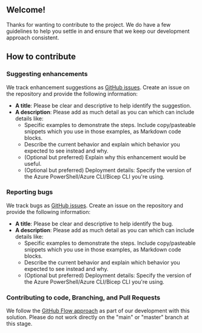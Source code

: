 ## Welcome!
Thanks for wanting to contribute to the project. We do have a few guidelines to help you settle in and ensure that we keep our development approach consistent.

## How to contribute

### Suggesting enhancements
We track enhancement suggestions as [GitHub issues](https://guides.github.com/features/issues/). Create an issue on the repository and provide the following information:
- **A title**: Please be clear and descriptive to help identify the suggestion.
- **A description**: Please add as much detail as you can which can include details like:
    - Specific examples to demonstrate the steps. Include copy/pasteable snippets which you use in those examples, as Markdown code blocks.
    - Describe the current behavior and explain which behavior you expected to see instead and why.
    - (Optional but preferred) Explain why this enhancement would be useful.
    - (Optional but preferred) Deployment details: Specify the version of the Azure PowerShell/Azure CLI/Bicep CLI you're using.

### Reporting bugs
We track bugs as [GitHub issues](https://guides.github.com/features/issues/). Create an issue on the repository and provide the following information:
- **A title**: Please be clear and descriptive to help identify the bug.
- **A description**: Please add as much detail as you can which can include details like:
    - Specific examples to demonstrate the steps. Include copy/pasteable snippets which you use in those examples, as Markdown code blocks.
    - Describe the current behavior and explain which behavior you expected to see instead and why.
    - (Optional but preferred) Deployment details: Specify the version of the Azure PowerShell/Azure CLI/Bicep CLI you're using.

### Contributing to code, Branching, and Pull Requests
We follow the [GitHub Flow approach](https://guides.github.com/introduction/flow/) as part of our development with this solution. Please do not work directly on the "main" or "master" branch at this stage.